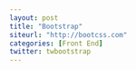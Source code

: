 ```yaml
---
layout: post
title: "Bootstrap"
siteurl: "http://bootcss.com"
categories: [Front End]
twitter: twbootstrap
---
```

